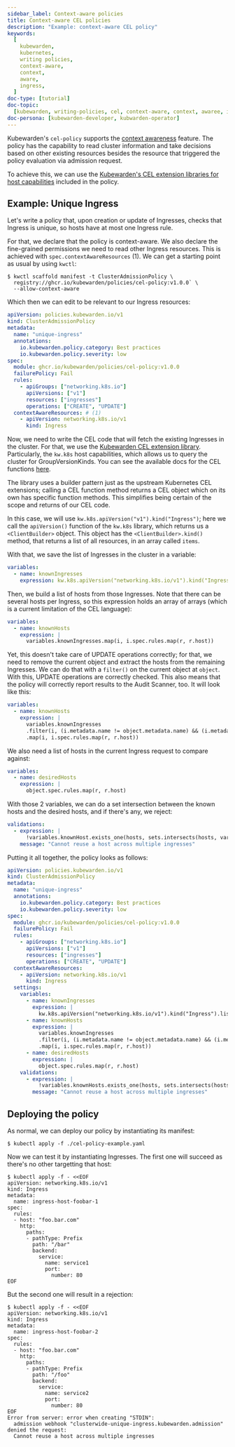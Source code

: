 ```yaml
---
sidebar_label: Context-aware policies
title: Context-aware CEL policies
description: "Example: context-aware CEL policy"
keywords:
  [
    kubewarden,
    kubernetes,
    writing policies,
    context-aware,
    context,
    aware,
    ingress,
  ]
doc-type: [tutorial]
doc-topic:
  [kubewarden, writing-policies, cel, context-aware, context, awaree, ingress]
doc-persona: [kubewarden-developer, kubwarden-operator]
---
```


<head>
  <link rel="canonical" href="https://docs.kubewarden.io/tutorials/writing-policies/cel/context-aware-policies"/>
</head>

Kubewarden's `cel-policy` supports the [context
awareness](../../../reference/spec/context-aware-policies) feature. The
policy has the capability to read cluster information and take decisions based
on other existing resources besides the resource that triggered the policy
evaluation via admission request.

To achieve this, we can use the [Kubewarden's CEL extension
libraries for host capabilities](https://github.com/kubewarden/cel-policy?tab=readme-ov-file#host-capabilities)
included in the policy.

## Example: Unique Ingress

Let's write a policy that, upon creation or update of Ingresses, checks that
Ingress is unique, so hosts have at most one Ingress rule.

For that, we declare that the policy is context-aware. We also declare the fine-grained
permissions we need to read other Ingress resources. This is achieved with
`spec.contextAwareResources` (1). We can get a starting point as usual by using `kwctl`:

```console
$ kwctl scaffold manifest -t ClusterAdmissionPolicy \
  registry://ghcr.io/kubewarden/policies/cel-policy:v1.0.0` \
  --allow-context-aware
```

Which then we can edit to be relevant to our Ingress resources:

```yaml title="./cel-policy-ingress.yaml" {16}
apiVersion: policies.kubewarden.io/v1
kind: ClusterAdmissionPolicy
metadata:
  name: "unique-ingress"
  annotations:
    io.kubewarden.policy.category: Best practices
    io.kubewarden.policy.severity: low
spec:
  module: ghcr.io/kubewarden/policies/cel-policy:v1.0.0
  failurePolicy: Fail
  rules:
    - apiGroups: ["networking.k8s.io"]
      apiVersions: ["v1"]
      resources: ["ingresses"]
      operations: ["CREATE", "UPDATE"]
  contextAwareResources: # (1)
    - apiVersion: networking.k8s.io/v1
      kind: Ingress
```

Now, we need to write the CEL code that will fetch the existing Ingresses in
the cluster. For that, we use the [Kubewarden CEL extension
library](https://github.com/kubewarden/cel-policy?tab=readme-ov-file#host-capabilities).
Particularly, the `kw.k8s` host capabilities, which allows us to query the
cluster for GroupVersionKinds. You can see the available docs for the CEL
functions
[here](https://pkg.go.dev/github.com/kubewarden/cel-policy/internal/cel/library).

The library uses a builder pattern just as the upstream Kubernetes CEL
extensions; calling a CEL function method returns a CEL object which on its own
has specific function methods. This simplifies being certain of the scope and
returns of our CEL code.

In this case, we will use `kw.k8s.apiVersion("v1").kind("Ingress")`; here we
call the `apiVersion()` function of the `kw.k8s` library, which returns us a
`<ClientBuilder>` object. This object has the `<ClientBuilder>.kind()` method,
that returns a list of all resources, in an array called `items`.

With that, we save the list of Ingresses in the cluster in a variable:

```yaml
variables:
  - name: knownIngresses
    expression: kw.k8s.apiVersion("networking.k8s.io/v1").kind("Ingress").list().items
```

Then, we build a list of hosts from those Ingresses. Note that there can be
several hosts per Ingress, so this expression holds an array of arrays (which
is a current limitation of the CEL language):

```yaml
variables:
  - name: knownHosts
    expression: |
      variables.knownIngresses.map(i, i.spec.rules.map(r, r.host))
```

Yet, this doesn't take care of UPDATE operations correctly; for that, we need
to remove the current object and extract the hosts from the remaining Ingresses.
We can do that with a `filter()` on the current object at `object`.
With this, UPDATE operations are correctly checked. This also means that the
policy will correctly report results to the Audit Scanner, too. It will look
like this:

```yaml
variables:
  - name: knownHosts
    expression: |
      variables.knownIngresses
      .filter(i, (i.metadata.name != object.metadata.name) && (i.metadata.namespace != object.metadata.namespace))
      .map(i, i.spec.rules.map(r, r.host))
```

We also need a list of hosts in the current Ingress request to compare against:

```yaml
variables:
  - name: desiredHosts
    expression: |
      object.spec.rules.map(r, r.host)
```

With those 2 variables, we can do a set intersection between the known hosts and
the desired hosts, and if there's any, we reject:

```yaml
validations:
  - expression: |
      !variables.knownHost.exists_one(hosts, sets.intersects(hosts, variables.desiredHosts))
    message: "Cannot reuse a host across multiple ingresses"
```

Putting it all together, the policy looks as follows:

```yaml title="./cel-policy-ingress.yaml"
apiVersion: policies.kubewarden.io/v1
kind: ClusterAdmissionPolicy
metadata:
  name: "unique-ingress"
  annotations:
    io.kubewarden.policy.category: Best practices
    io.kubewarden.policy.severity: low
spec:
  module: ghcr.io/kubewarden/policies/cel-policy:v1.0.0
  failurePolicy: Fail
  rules:
    - apiGroups: ["networking.k8s.io"]
      apiVersions: ["v1"]
      resources: ["ingresses"]
      operations: ["CREATE", "UPDATE"]
  contextAwareResources:
    - apiVersion: networking.k8s.io/v1
      kind: Ingress
  settings:
    variables:
      - name: knownIngresses
        expression: |
          kw.k8s.apiVersion("networking.k8s.io/v1").kind("Ingress").list().items
      - name: knownHosts
        expression: |
          variables.knownIngresses
          .filter(i, (i.metadata.name != object.metadata.name) && (i.metadata.namespace != object.metadata.namespace))
          .map(i, i.spec.rules.map(r, r.host))
      - name: desiredHosts
        expression: |
          object.spec.rules.map(r, r.host)
    validations:
      - expression: |
          !variables.knownHosts.exists_one(hosts, sets.intersects(hosts, variables.desiredHosts))
        message: "Cannot reuse a host across multiple ingresses"
```

## Deploying the policy

As normal, we can deploy our policy by instantiating its manifest:

```console
$ kubectl apply -f ./cel-policy-example.yaml
```

Now we can test it by instantiating Ingresses. The first one will succeed as
there's no other targetting that host:

```console
$ kubectl apply -f - <<EOF
apiVersion: networking.k8s.io/v1
kind: Ingress
metadata:
  name: ingress-host-foobar-1
spec:
  rules:
  - host: "foo.bar.com"
    http:
      paths:
      - pathType: Prefix
        path: "/bar"
        backend:
          service:
            name: service1
            port:
              number: 80
EOF
```

But the second one will result in a rejection:

```console
$ kubectl apply -f - <<EOF
apiVersion: networking.k8s.io/v1
kind: Ingress
metadata:
  name: ingress-host-foobar-2
spec:
  rules:
  - host: "foo.bar.com"
    http:
      paths:
      - pathType: Prefix
        path: "/foo"
        backend:
          service:
            name: service2
            port:
              number: 80
EOF
Error from server: error when creating "STDIN":
  admission webhook "clusterwide-unique-ingress.kubewarden.admission" denied the request:
  Cannot reuse a host across multiple ingresses
```
